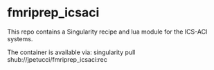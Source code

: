 # fmriprep_icsaci
This repo contains a Singularity recipe and lua module for the ICS-ACI systems.

The container is available via: singularity pull shub://jpetucci/fmriprep_icsaci:rec
